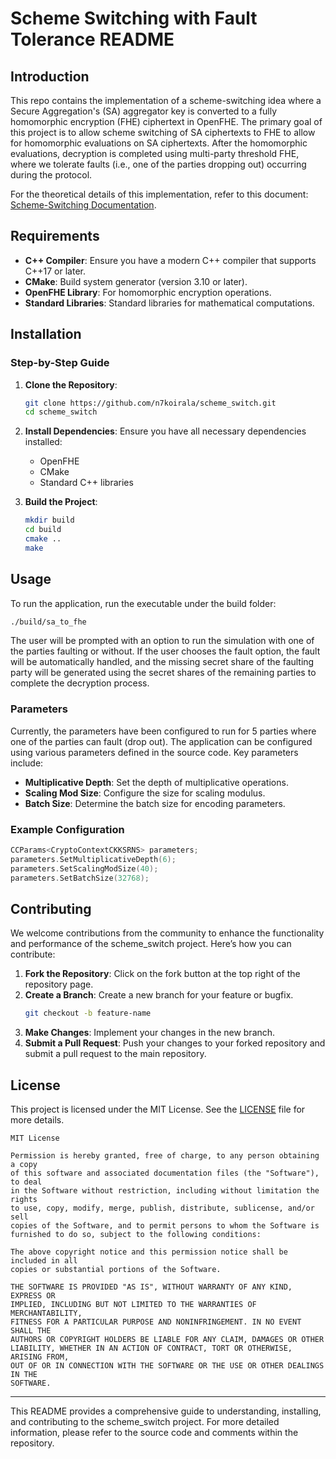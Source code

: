 # Scheme Switching with Fault Tolerance README

## Introduction

This repo contains the implementation of a scheme-switching idea where a Secure Aggregation's (SA) aggregator key is converted to a fully homomorphic encryption (FHE) ciphertext in OpenFHE. The primary goal of this project is to allow scheme switching of SA ciphertexts to FHE to allow for homomorphic evaluations on SA ciphertexts. After the homomorphic evaluations, decryption is completed using multi-party threshold FHE, where we tolerate faults (i.e., one of the parties dropping out) occurring during the protocol. 

For the theoretical details of this implementation, refer to this document: [Scheme-Switching Documentation](https://www.overleaf.com/read/tkxbxcgypkqj#ca3573).

## Requirements

- **C++ Compiler**: Ensure you have a modern C++ compiler that supports C++17 or later.
- **CMake**: Build system generator (version 3.10 or later).
- **OpenFHE Library**: For homomorphic encryption operations.
- **Standard Libraries**: Standard libraries for mathematical computations.

## Installation

### Step-by-Step Guide

1. **Clone the Repository**:
    ```bash
    git clone https://github.com/n7koirala/scheme_switch.git
    cd scheme_switch
    ```

2. **Install Dependencies**:
    Ensure you have all necessary dependencies installed:
    - OpenFHE
    - CMake
    - Standard C++ libraries

3. **Build the Project**:
    ```bash
    mkdir build
    cd build
    cmake ..
    make
    ```

## Usage

To run the application, run the executable under the build folder:
```bash
./build/sa_to_fhe
```
The user will be prompted with an option to run the simulation with one of the parties faulting or without. If the user chooses the fault option, the fault will be automatically handled, and the missing secret share of the faulting party will be generated using the secret shares of the remaining parties to complete the decryption process.

### Parameters

Currently, the parameters have been configured to run for 5 parties where one of the parties can fault (drop out).
The application can be configured using various parameters defined in the source code. Key parameters include:

- **Multiplicative Depth**: Set the depth of multiplicative operations.
- **Scaling Mod Size**: Configure the size for scaling modulus.
- **Batch Size**: Determine the batch size for encoding parameters.

### Example Configuration

```cpp
CCParams<CryptoContextCKKSRNS> parameters;
parameters.SetMultiplicativeDepth(6);
parameters.SetScalingModSize(40);
parameters.SetBatchSize(32768);
```

## Contributing

We welcome contributions from the community to enhance the functionality and performance of the scheme_switch project. Here’s how you can contribute:

1. **Fork the Repository**: Click on the fork button at the top right of the repository page.
2. **Create a Branch**: Create a new branch for your feature or bugfix.
    ```bash
    git checkout -b feature-name
    ```
3. **Make Changes**: Implement your changes in the new branch.
4. **Submit a Pull Request**: Push your changes to your forked repository and submit a pull request to the main repository.

## License

This project is licensed under the MIT License. See the [LICENSE](LICENSE) file for more details.

```text
MIT License

Permission is hereby granted, free of charge, to any person obtaining a copy
of this software and associated documentation files (the "Software"), to deal
in the Software without restriction, including without limitation the rights
to use, copy, modify, merge, publish, distribute, sublicense, and/or sell
copies of the Software, and to permit persons to whom the Software is
furnished to do so, subject to the following conditions:

The above copyright notice and this permission notice shall be included in all
copies or substantial portions of the Software.

THE SOFTWARE IS PROVIDED "AS IS", WITHOUT WARRANTY OF ANY KIND, EXPRESS OR
IMPLIED, INCLUDING BUT NOT LIMITED TO THE WARRANTIES OF MERCHANTABILITY,
FITNESS FOR A PARTICULAR PURPOSE AND NONINFRINGEMENT. IN NO EVENT SHALL THE
AUTHORS OR COPYRIGHT HOLDERS BE LIABLE FOR ANY CLAIM, DAMAGES OR OTHER
LIABILITY, WHETHER IN AN ACTION OF CONTRACT, TORT OR OTHERWISE, ARISING FROM,
OUT OF OR IN CONNECTION WITH THE SOFTWARE OR THE USE OR OTHER DEALINGS IN THE
SOFTWARE.
```

---

This README provides a comprehensive guide to understanding, installing, and contributing to the scheme_switch project. For more detailed information, please refer to the source code and comments within the repository.

